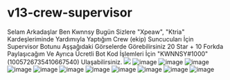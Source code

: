 # v13-crew-supervisor
Selam Arkadaşlar Ben Kwnnsy Bugün Sizlere "Xpeaw", "Ktria" Kardeşleriminde Yardımıyla Yaptığım Crew (ekip)  Suncucuları İçin Supervisor Botunu Aşşağıdaki Görselerde Görebilirsiniz 20 Star + 10 Forkda Paylaşıcağım Ve Ayrıca Ücretli Bot Kod İşlemleri İçin "KWNNSY#1000" (1005726735410667540) Ulaşabilirsiniz.
<a href="https://discord.com/users/1005726735410667540" target="_blank"><img src="https://shields.io/badge/Kwnnsy-111111.svg?&style=for-the-badge&logo=discord&Color=white"></a>
![image](https://cdn.discordapp.com/attachments/1006829936818008084/1008974212049936404/Ekran_Alnts2.PNG)
![image](https://cdn.discordapp.com/attachments/1006829936818008084/1008974186431127643/Ekran_Alnts3.PNG)
![image](https://cdn.discordapp.com/attachments/1006829936818008084/1008974186745696376/Ekran_Alnts4.PNG)
![image](https://cdn.discordapp.com/attachments/1006829936818008084/1008974185441263626/Ekran_Alnts5.PNG)
![image](https://cdn.discordapp.com/attachments/1006829936818008084/1008974185751654451/Ekran_Alnts6.PNG)
![image](https://cdn.discordapp.com/attachments/1006829936818008084/1008974186066235392/Ekran_Alnts7.PNG)
![image](https://cdn.discordapp.com/attachments/1006829936818008084/1008974211219472434/Ekran_Alnts8.PNG)
![image](https://cdn.discordapp.com/attachments/1006829936818008084/1008974211538223366/Ekran_Alnts.PNG)
![image](https://cdn.discordapp.com/attachments/1006829936818008084/1009158957866168440/Ekran_Alnts.PNG)
![image](https://cdn.discordapp.com/attachments/1006829936818008084/1009158958281412688/Ekran_Alnts2.PNG)
![image](https://cdn.discordapp.com/attachments/1006829936818008084/1009160074075308183/unknown.png)





